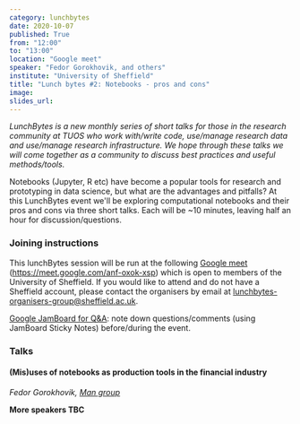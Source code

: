 ```yaml
---
category: lunchbytes
date: 2020-10-07
published: True
from: "12:00"
to: "13:00"
location: "Google meet"
speaker: "Fedor Gorokhovik, and others"
institute: "University of Sheffield"
title: "Lunch bytes #2: Notebooks - pros and cons"
image:
slides_url:
---
```


*LunchBytes is a new monthly series of short talks for those in the research community at TUOS who work with/write code, use/manage research data and use/manage research infrastructure. We hope through these talks we will come together as a community to discuss best practices and useful methods/tools.*

Notebooks (Jupyter, R etc) have become a popular tools for research and prototyping in data science, but what are the advantages and pitfalls?
At this LunchBytes event we'll be exploring computational notebooks and their pros and cons via three short talks.
Each will be ~10 minutes, leaving half an hour for discussion/questions.

### Joining instructions
This lunchBytes session will be run at the following <a href="https://meet.google.com/anf-oxok-xsp" target="_blank">Google meet</a> (https://meet.google.com/anf-oxok-xsp) which is open to members of the University of Sheffield. If you would like to attend and do not have a Sheffield account, please contact the organisers by email at [lunchbytes-organisers-group@sheffield.ac.uk](mailto:lunchbytes-organisers-group@sheffield.ac.uk).

[Google JamBoard for Q&A](https://jamboard.google.com/d/1TLW-_5tfMt0oBYYyW9WalqGlA4WGRQU59Eq3OLi8KuU): note down questions/comments (using JamBoard Sticky Notes) before/during the event.  

### Talks
#### (Mis)uses of notebooks as production tools in the financial industry

*Fedor Gorokhovik, <a href="https://www.man.com" target="_blank">Man group</a>*


__More speakers TBC__
